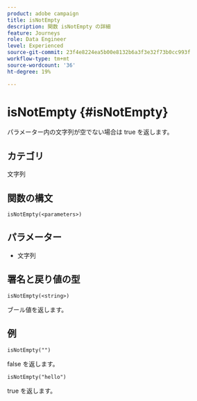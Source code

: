 ```yaml
---
product: adobe campaign
title: isNotEmpty
description: 関数 isNotEmpty の詳細
feature: Journeys
role: Data Engineer
level: Experienced
source-git-commit: 23f4e8224ea5b00e8132b6a3f3e32f73b0cc993f
workflow-type: tm+mt
source-wordcount: '36'
ht-degree: 19%

---
```


# isNotEmpty {#isNotEmpty}

パラメーター内の文字列が空でない場合は true を返します。

## カテゴリ

文字列

## 関数の構文

`isNotEmpty(<parameters>)`

## パラメーター

* 文字列

## 署名と戻り値の型

`isNotEmpty(<string>)`

ブール値を返します。

## 例

`isNotEmpty("")`

false を返します。

`isNotEmpty("hello")`

true を返します。
